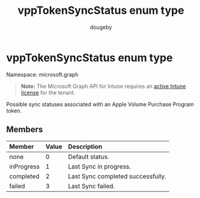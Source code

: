 ﻿---
title: "vppTokenSyncStatus enum type"
description: "Possible sync statuses associated with an Apple Volume Purchase Program token."
author: "dougeby"
localization_priority: Normal
ms.prod: "intune"
doc_type: enumPageType
---

# vppTokenSyncStatus enum type

Namespace: microsoft.graph

> **Note:** The Microsoft Graph API for Intune requires an [active Intune license](https://go.microsoft.com/fwlink/?linkid=839381) for the tenant.

Possible sync statuses associated with an Apple Volume Purchase Program token.

## Members

| Member     | Value | Description                       |
| :--------- | :---- | :-------------------------------- |
| none       | 0     | Default status.                   |
| inProgress | 1     | Last Sync in progress.            |
| completed  | 2     | Last Sync completed successfully. |
| failed     | 3     | Last Sync failed.                 |
